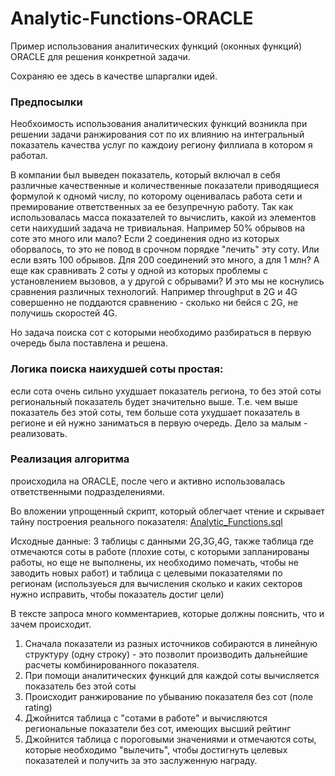 # Analytic-Functions-ORACLE
Пример использования аналитических функций (оконных функций) ORACLE для решения конкретной задачи.

Сохраняю ее здесь в качестве шпаргалки идей. 
### Предпосылки
Необхоимость использования аналитических функций возникла при решении задачи ранжирования сот по их влиянию на интегральный показатель качества услуг по каждоиу региону филлиала в котором я работал.

В компании был выведен показатель, который включал в себя различные качественные и количественные показатели приводящиеся формулой к одномй числу, по которому оценивалась работа сети и премирование ответственных за ее безупречную работу. Так как использовалась масса показателей то вычислить, какой из элементов сети наихудший задача не тривиальная. Например 50% обрывов на соте это много или мало? Если 2 соединения одно из которых оборвалось, то это не повод в срочном порядке "лечить" эту соту. Или если взять 100 обрывов. Для 200 соединений это много, а для 1 млн? А еще как сравнивать 2 соты у одной из которых проблемы с установлением вызовов, а у другой с обрывами? И это мы не коснулись сравнения различных технологий. Например throughput в 2G и 4G совершенно не поддаются сравнению - сколько ни бейся с 2G, не получишь скоростей 4G.

Но задача поиска сот с которыми необходимо разбираться в первую очередь была поставлена и решена. 
### Логика поиска наихудшей соты простая:
если сота очень сильно ухудшает показатель региона, то без этой соты региональный показатель будет значительно выше. Т.е. чем выше показатель без этой соты, тем больше сота ухудшает показатель в регионе и ей нужно заниматься в первую очередь. Дело за малым - реализовать.
### Реализация алгоритма 
происходила на ORACLE, после чего и активно использовалась ответственными подразделениями.

Во вложении упрощенный скрипт, который облегчает чтение и скрывает тайну построения реального показателя: [Analytic_Functions.sql](https://github.com/mikhail7311/Analytic-Functions-ORACLE-/blob/main/Analytic_Functions.sql)

Исходные данные: 3 таблицы с данными 2G,3G,4G, также таблица где отмечаются соты в работе (плохие соты, с которыми запланированы работы, но еще не выполнены, их необходимо помечать, чтобы не заводить новых работ) и таблица с целевыми показателями по регионам (используеься для вычисления сколько и каких секторов нужно исправить, чтобы показатель достиг цели)

В тексте запроса много комментариев, которые должны пояснить, что и зачем происходит.
1. Сначала показатели из разных источников собираются в линейную структуру (одну строку) - это позволит производить дальнейшие расчеты комбинированного показателя.
2. При помощи аналитических функций для каждой соты вычисляется показатель без этой соты
3. Происходит ранжирование по убыванию показателя без сот (поле rating)
4. Джойнится таблица с "сотами в работе" и вычисляются региональные показатели без сот, имеющих высший рейтинг
5. Джойнится таблица с пороговыми значениями и отмечаются соты, которые необходимо "вылечить", чтобы достигнуть целевых показателей и получить за это заслуженную награду.  
